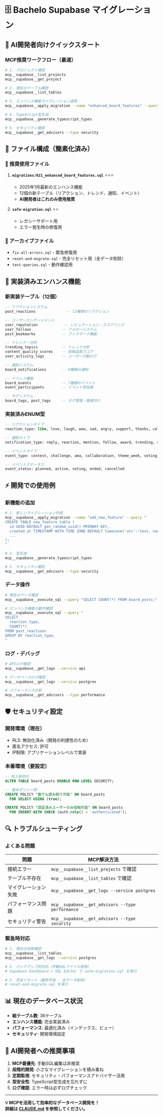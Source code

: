 # 🗄️ Bachelo Supabase マイグレーション

## 🚀 AI開発者向けクイックスタート

### MCP推奨ワークフロー（最速）

```bash
# 1. プロジェクト確認
mcp__supabase__list_projects
mcp__supabase__get_project

# 2. 現在のテーブル確認
mcp__supabase__list_tables

# 3. エンハンス機能マイグレーション適用
mcp__supabase__apply_migration --name "enhanced_board_features" --query "$(cat migrations/021_enhanced_board_features.sql)"

# 4. TypeScript型生成
mcp__supabase__generate_typescript_types

# 5. セキュリティ確認
mcp__supabase__get_advisors --type security
```

## 📁 ファイル構成（簡素化済み）

### 🎯 推奨使用ファイル

1. **`migrations/021_enhanced_board_features.sql`** ⭐⭐⭐
   - 2025年1月最新のエンハンス機能
   - 12個の新テーブル（リアクション、トレンド、通知、イベント）
   - **AI開発者はこれのみ使用推奨**

2. **`safe-migration.sql`** ⭐⭐
   - レガシーサポート用
   - エラー発生時の修復用

### 📂 アーカイブファイル
- `fix-all-errors.sql` - 緊急修復用
- `reset-and-migrate.sql` - 完全リセット用（全データ削除）
- `test-queries.sql` - 動作確認用

## 🎯 実装済みエンハンス機能

### 新実装テーブル（12個）

```sql
-- リアクションシステム
post_reactions              -- 12種類のリアクション

-- ユーザーエンゲージメント
user_reputation            -- レピュテーション・スコアリング
user_follows              -- フォローシステム
post_bookmarks            -- ブックマーク機能

-- トレンド・分析
trending_topics           -- トレンド分析
content_quality_scores    -- 投稿品質スコア
user_activity_logs        -- ユーザー行動ログ

-- 通知システム
board_notifications       -- 9種類の通知

-- イベント機能
board_events              -- 7種類のイベント
event_participants        -- イベント参加者

-- タグシステム
board_tags, post_tags     -- タグ管理・関連付け
```

### 実装済みENUM型

```sql
-- リアクションタイプ
reaction_type: like, love, laugh, wow, sad, angry, support, thanks, celebrate, agree, question, heart

-- 通知タイプ
notification_type: reply, reaction, mention, follow, award, trending, system, event, milestone

-- イベントタイプ
event_type: contest, challenge, ama, collaboration, theme_week, voting, celebration

-- イベントステータス
event_status: planned, active, voting, ended, cancelled
```

## ⚡ 開発での使用例

### 新機能の追加
```bash
# 1. 新しいマイグレーション作成
mcp__supabase__apply_migration --name "add_new_feature" --query "
CREATE TABLE new_feature_table (
  id UUID DEFAULT gen_random_uuid() PRIMARY KEY,
  created_at TIMESTAMP WITH TIME ZONE DEFAULT timezone('utc'::text, now()) NOT NULL,
  ...
);
"

# 2. 型生成
mcp__supabase__generate_typescript_types

# 3. セキュリティ確認
mcp__supabase__get_advisors --type security
```

### データ操作
```bash
# 現在のデータ確認
mcp__supabase__execute_sql --query "SELECT COUNT(*) FROM board_posts;"

# エンハンス機能の動作確認
mcp__supabase__execute_sql --query "
SELECT 
  reaction_type, 
  COUNT(*) 
FROM post_reactions 
GROUP BY reaction_type;
"
```

### ログ・デバッグ
```bash
# APIログ確認
mcp__supabase__get_logs --service api

# データベースログ確認  
mcp__supabase__get_logs --service postgres

# パフォーマンス分析
mcp__supabase__get_advisors --type performance
```

## 🛡️ セキュリティ設定

### 開発環境（現在）
- RLS: 無効化済み（開発の利便性のため）
- 匿名アクセス: 許可
- IP制限: アプリケーションレベルで実装

### 本番環境（要設定）
```sql
-- RLS有効化
ALTER TABLE board_posts ENABLE ROW LEVEL SECURITY;

-- 基本ポリシー例
CREATE POLICY "誰でも読み取り可能" ON board_posts
  FOR SELECT USING (true);

CREATE POLICY "認証済みユーザーのみ投稿可能" ON board_posts
  FOR INSERT WITH CHECK (auth.role() = 'authenticated');
```

## 🔍 トラブルシューティング

### よくある問題

| 問題 | MCP解決方法 |
|------|-------------|
| 接続エラー | `mcp__supabase__list_projects` で確認 |
| テーブル不存在 | `mcp__supabase__list_tables` で確認 |
| マイグレーション失敗 | `mcp__supabase__get_logs --service postgres` |
| パフォーマンス問題 | `mcp__supabase__get_advisors --type performance` |
| セキュリティ警告 | `mcp__supabase__get_advisors --type security` |

### 緊急時対応

```bash
# 1. 現在の状態確認
mcp__supabase__list_tables
mcp__supabase__get_logs --service postgres

# 2. バックアップ的対応（手動SQLファイル使用）
# Supabase Dashboard > SQL Editor で safe-migration.sql を実行

# 3. 完全リセット（最終手段 - 全データ削除）
# reset-and-migrate.sql を実行
```

## 📊 現在のデータベース状況

- **総テーブル数**: 36テーブル
- **エンハンス機能**: 完全実装済み
- **パフォーマンス**: 最適化済み（インデックス、ビュー）
- **セキュリティ**: 開発環境設定

## 🎯 AI開発者への推奨事項

1. **MCP最優先**: 手動SQL編集は非推奨
2. **段階的開発**: 小さなマイグレーションを積み重ね
3. **定期監視**: セキュリティ・パフォーマンスアドバイザー活用
4. **型安全性**: TypeScript型生成を忘れずに
5. **ログ確認**: エラー時は必ずログチェック

---

**💡 MCPを活用して効率的なデータベース開発を！**  
**詳細は [CLAUDE.md](../CLAUDE.md) を参照してください。**